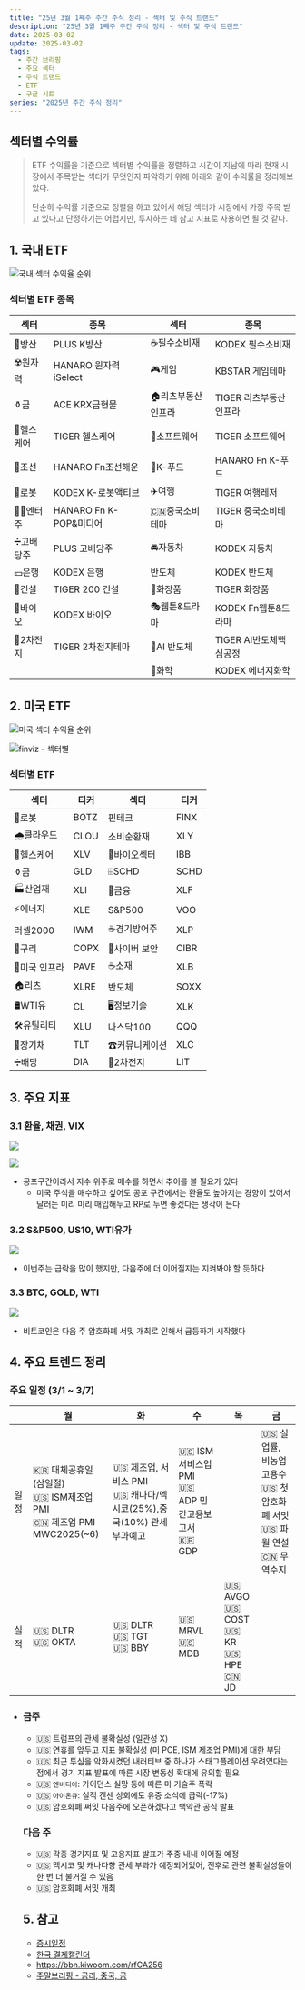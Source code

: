 ```yaml
---
title: "25년 3월 1째주 주간 주식 정리 - 섹터 및 주식 트랜드"
description: "25년 3월 1째주 주간 주식 정리 - 섹터 및 주식 트랜드"
date: 2025-03-02
update: 2025-03-02
tags:
  - 주간 브리핑
  - 주요 섹터
  - 주식 트랜드
  - ETF
  - 구글 시트
series: "2025년 주간 주식 정리"
---
```


## 섹터별 수익률

> ETF 수익률을 기준으로 섹터별 수익률을 정렬하고 시간이 지남에 따라 현재 시장에서 주목받는 섹터가 무엇인지 파악하기 위해 아래와 같이 수익률을 정리해보았다.
>
> 단순히 수익률 기준으로 정렬을 하고 있어서 해당 섹터가 시장에서 가장 주목 받고 있다고 단정하기는 어렵지만, 투자하는 데 참고 지표로 사용하면 될 것 같다.

## 1. 국내 ETF

![국내 섹터 수익율 순위](image-20250303144406567.png)

### 섹터별 ETF 종목

| **섹터** | **종목**               | **섹터**      | **종목**              |
| ---------- | ---------------------- | ----------------- | ---------------------- |
| 🔫방산      | PLUS K방산             | ☕️필수소비재       | KODEX 필수소비재       |
| ☢️원자력    | HANARO 원자력iSelect   | 🎮게임             | KBSTAR 게임테마        |
| ⚱️금        | ACE KRX금현물          | 🏠리츠부동산인프라 | TIGER 리츠부동산인프라 |
| 🏥헬스케어  | TIGER 헬스케어         | 💾소프트웨어       | TIGER 소프트웨어       |
| 🚢조선      | HANARO Fn조선해운      | 🍕K-푸드           | HANARO Fn K-푸드       |
| 🤖로봇      | KODEX K-로봇액티브     | ✈️여행             | TIGER 여행레저         |
| 👩‍🎤엔터주   | HANARO Fn K-POP&미디어 | 🇨🇳중국소비테마    | TIGER 중국소비테마     |
| ➗고배당주  | PLUS 고배당주          | 🚘자동차           | KODEX 자동차           |
| 💵은행      | KODEX 은행             | 반도체            | KODEX 반도체           |
| 🚧건설      | TIGER 200 건설         | 💄화장품           | TIGER 화장품           |
| 🧬바이오    | KODEX 바이오           | 🎭웹툰&드라마      | KODEX Fn웹툰&드라마    |
| 🪫2차전지   | TIGER 2차전지테마      | 🤖AI 반도체        | TIGER AI반도체핵심공정 |
|            |                        | 🧪화학             | KODEX 에너지화학       |

## 2. 미국 ETF

![미국 섹터 수익율 순위](image-20250303144431081.png)

![finviz - 섹터별](image-20250303144507580.png)

### 섹터별 ETF

| 섹터         | **티커** | **섹터**      | **티커** |
| ------------ | -------- | ------------- | -------- |
| 🤖로봇        | BOTZ     | 핀테크        | FINX     |
| 🌧️클라우드    | CLOU     | 소비순환재    | XLY      |
| 🏥헬스케어    | XLV      | 🧬바이오섹터   | IBB      |
| ⚱️금          | GLD      | ⌹SCHD         | SCHD     |
| 🏭산업재      | XLI      | 🏦금융         | XLF      |
| ⚡️에너지      | XLE      | S&P500        | VOO      |
| 러셀2000     | IWM      | ☕️경기방어주   | XLP      |
| 🔌구리        | COPX     | 🔐사이버 보안  | CIBR     |
| 🌉미국 인프라 | PAVE     | ☕️소재         | XLB      |
| 🏠리츠        | XLRE     | 반도체        | SOXX     |
| 🛢️WTI유       | CL       | 🖥️정보기술     | XLK      |
| 🛠️유틸리티    | XLU      | 나스닥100     | QQQ      |
| 📄장기채      | TLT      | ☎커뮤니케이션 | XLC      |
| ➗배당        | DIA      | 🪫2차전지      | LIT      |



## 3. 주요 지표

### 3.1 환율, 채권, VIX

![](image-20250303144937919.png)

![](image-20250303144950413.png)

- 공포구간이라서 지수 위주로 매수를 하면서 추이를 볼 필요가 있다
  - 미국 주식을 매수하고 싶어도 공포 구간에서는 환율도 높아지는 경향이 있어서 달러는 미리 미리 매입해두고 RP로 두면 좋겠다는 생각이 든다

### 3.2 S&P500, US10, WTI유가

![](image-20250303145003368.png)

- 이번주는 급락을 많이 했지만, 다음주에 더 이어질지는 지켜봐야 할 듯하다

### 3.3 BTC, GOLD, WTI

![](image-20250303145024624.png)

- 비트코인은 다음 주 암호화폐 서밋 개최로 인해서 급등하기 시작했다

## 4. 주요 트렌드 정리

### 주요 일정 (3/1 ~ 3/7)

|      | 월                                                           | 화                                                           | 수                                                      | 목                                                 | 금                                                           |
| ---- | ------------------------------------------------------------ | ------------------------------------------------------------ | ------------------------------------------------------- | -------------------------------------------------- | ------------------------------------------------------------ |
| 일정 | 🇰🇷 대체공휴일(삼일절)<br/>🇺🇸 ISM제조업PMI<br/>🇨🇳 제조업 PMI<br/>MWC2025(~6) | 🇺🇸 제조업, 서비스 PMI<br/>🇺🇸 캐나다/멕시코(25%),중국(10%) 관세 부과예고 | 🇺🇸 ISM서비스업 PMI<br/>🇺🇸 ADP 민간고용보고서<br/>🇰🇷 GDP |                                                    | 🇺🇸 실업률, 비농업 고용수<br/>🇺🇸 첫 암호화폐 서밋<br/>🇺🇸 파월 연설<br/>🇨🇳 무역수지 |
| 실적 | 🇺🇸 DLTR<br/>🇺🇸 OKTA                                          | 🇺🇸 DLTR<br/>🇺🇸 TGT<br/>🇺🇸 BBY                                | 🇺🇸 MRVL<br/>🇺🇸 MDB                                      | 🇺🇸 AVGO<br/>🇺🇸 COST<br/>🇺🇸 KR<br/>🇺🇸 HPE<br/>🇨🇳 JD |                                                              |

- ### **금주**

  - 🇺🇸 트럼프의 관세 불확실성 (일관성 X)
  - 🇺🇸 연휴를 앞두고 지표 불확실성 (미 PCE, ISM 제조업 PMI)에 대한 부담
  - 🇺🇸 최근 투심을 악화시켰던 내러티브 중 하나가 스태그플레이션 우려였다는 점에서 경기 지표 발표에 따른 시장 변동성 확대에 유의할 필요
  - 🇺🇸 `엔비디아`: 가이던스 실망 등에 따른 미 기술주 폭락
  - 🇺🇸 `아이온큐`: 실적 켄센 상회에도 유증 소식에 급락(-17%)
  - 🇺🇸 암호화폐 써밋 다음주에 오픈하겠다고 백악관 공식 발표

  ### **다음 주**

  - 🇺🇸 각종 경기지표 및 고용지표 발표가 주중 내내 이어질 예정
  - 🇺🇸 멕시코 및 캐나다향 관세 부과가 예정되어있어, 전후로 관련 불확실성들이 한 번 더 불거질 수 있음
  - 🇺🇸 암호화폐 서밋 개최

  

  ## 5. 참고

  - [증시일정](https://securities.miraeasset.com/hkr/hkr1003/n13.do)
  - [한국 결제캘린더](https://kr.investing.com/economic-calendar/)
  - https://bbn.kiwoom.com/rfCA256
  - [주말브리핑 - 금리, 중국, 금](https://contents.premium.naver.com/hsacademy/hsacademy1/contents/250216155810859os)
